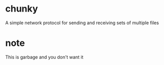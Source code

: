chunky
======

A simple network protocol for sending and receiving sets of multiple files


note
====
This is garbage and you don't want it
